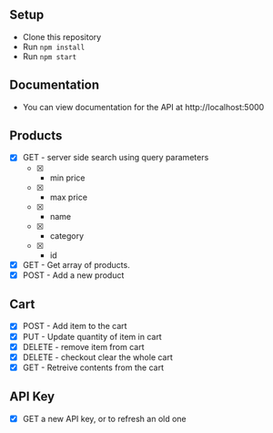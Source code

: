 ## Setup
- Clone this repository
- Run `npm install`
- Run `npm start`

## Documentation
- You can view documentation for the API at http://localhost:5000

## Products
- [x] GET - server side search using query parameters
    - [x] - min price
    - [x] - max price
    - [x] - name
    - [x] - category
    - [x] - id
- [x] GET - Get array of products.
- [x] POST - Add a new product

## Cart
- [x] POST - Add item to the cart
- [x] PUT - Update quantity of item in cart
- [x] DELETE - remove item from cart
- [x] DELETE - checkout clear the whole cart
- [x] GET - Retreive contents from the cart

## API Key
- [x] GET a new API key, or to refresh an old one
